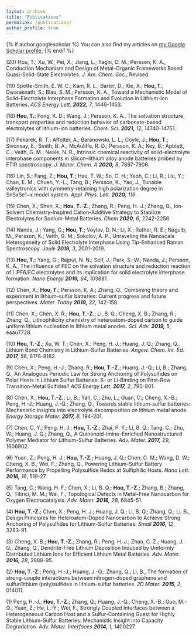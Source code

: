 ```yaml
---
layout: archive
title: "Publications"
permalink: /publications/
author_profile: true
---
```


{% if author.googlescholar %}
  You can also find my articles on <u><a href="{{author.googlescholar}}">my Google Scholar profile</a>.</u>
{% endif %}

(20) Hou, T.; Xu, W.; Pei, X.; Jiang, L.; Yaghi, O. M.; Persson, K. A., Conduction Mechanism and Design of Metal–Organic Frameworks Based Quasi-Solid-State Electrolytes. *J. Am. Chem. Soc.*, Revised.

(19) Spotte-Smith, E. W. C.; Kam, R. L.; Barter, D.; Xie, X.; **Hou, T.**; Dwaraknath, S.; Blau, S. M.; Persson, K. A., Toward a Mechanistic Model of Solid–Electrolyte Interphase Formation and Evolution in Lithium-Ion Batteries. *ACS Energy Lett.* ***2022,*** *7*, 1446-1453.

(18) **Hou, T.**; Fong, K. D.; Wang, J.; Persson, K. A., The solvation structure, transport properties and reduction behavior of carbonate-based electrolytes of lithium-ion batteries. *Chem. Sci.* ***2021,*** *12*, 14740-14751.

(17) Pekarek, R. T.; Affolter, A.; Baranowski, L. L.; Coyle, J.; **Hou, T.**; Sivonxay, E.; Smith, B. A.; McAuliffe, R. D.; Persson, K. A.; Key, B.; Apblett, C.; Veith, G. M.; Neale, N. R., Intrinsic chemical reactivity of solid-electrolyte interphase components in silicon–lithium alloy anode batteries probed by FTIR spectroscopy. *J. Mater. Chem. A* ***2020,*** *8*, 7897-7906.

(16) Lin, S.; Fang, Z.; **Hou, T.**; Hsu, T. W.; So, C. H.; Yeoh, C.; Li, R.; Liu, Y.; Chan, E. M.; Chueh, Y.-L.; Tang, B.; Persson, K.; Yao, J., Tunable valleytronics with symmetry-retaining high polarization degree in SnSxSe1−x model system. *Appl. Phys. Lett.* ***2020,*** *116*.

(15) Chen, X.; Shen, X.; **Hou, T.-Z.**; Zhang, R.; Peng, H.-J.; Zhang, Q., Ion-Solvent Chemistry-Inspired Cation-Additive Strategy to Stabilize Electrolytes for Sodium-Metal Batteries. *Chem* ***2020,*** *6*, 2242-2256.

(14) Nanda, J.; Yang, G.; **Hou, T.**; Voylov, D. N.; Li, X.; Ruther, R. E.; Naguib, M.; Persson, K.; Veith, G. M.; Sokolov, A. P., Unraveling the Nanoscale Heterogeneity of Solid Electrolyte Interphase Using Tip-Enhanced Raman Spectroscopy. *Joule* ***2019,*** *3*, 2001-2019.

(13) **Hou, T.**; Yang, G.; Rajput, N. N.; Self, J.; Park, S.-W.; Nanda, J.; Persson, K. A., The influence of FEC on the solvation structure and reduction reaction of LiPF6/EC electrolytes and its implication for solid electrolyte interphase formation. *Nano Energy* ***2019,*** *64*, 103881.

(12) Chen, X.; **Hou, T.**; Persson, K. A.; Zhang, Q., Combining theory and experiment in lithium–sulfur batteries: Current progress and future perspectives. *Mater. Today* ***2019,*** *22*, 142-158.

(11) Chen, X.; Chen, X. R.; **Hou, T.-Z.**; Li, B. Q.; Cheng, X. B.; Zhang, R.; Zhang, Q., Lithiophilicity chemistry of heteroatom-doped carbon to guide uniform lithium nucleation in lithium metal anodes. *Sci. Adv.* ***2019,*** *5*, eaau7728.

(10) **Hou, T.-Z.**; Xu, W. T.; Chen, X.; Peng, H. J.; Huang, J. Q.; Zhang, Q., Lithium Bond Chemistry in Lithium-Sulfur Batteries. *Angew. Chem. Int. Ed.* ***2017,*** *56*, 8178-8182.

(9) Chen, X.; Peng, H.-J.; Zhang, R.; **Hou, T.-Z.**; Huang, J.-Q.; Li, B.; Zhang, Q., An Analogous Periodic Law for Strong Anchoring of Polysulfides on Polar Hosts in Lithium Sulfur Batteries: S- or Li-Binding on First-Row Transition-Metal Sulfides? *ACS Energy Lett.* ***2017,*** *2*, 795-801.

(8) Chen, X.; **Hou, T.-Z.**; Li, B.; Yan, C.; Zhu, L.; Guan, C.; Cheng, X.-B.; Peng, H.-J.; Huang, J.-Q.; Zhang, Q., Towards stable lithium-sulfur batteries: Mechanistic insights into electrolyte decomposition on lithium metal anode. *Energy Storage Mater.* ***2017,*** *8*, 194-201.

(7) Chen, C. Y.; Peng, H. J.; **Hou, T.-Z.**; Zhai, P. Y.; Li, B. Q.; Tang, C.; Zhu, W.; Huang, J. Q.; Zhang, Q., A Quinonoid-Imine-Enriched Nanostructured Polymer Mediator for Lithium-Sulfur Batteries. *Adv. Mater.* ***2017,*** *29*, 1606802.

(6) Yuan, Z.; Peng, H. J.; **Hou, T.-Z.**; Huang, J. Q.; Chen, C. M.; Wang, D. W.; Cheng, X. B.; Wei, F.; Zhang, Q., Powering Lithium-Sulfur Battery Performance by Propelling Polysulfide Redox at Sulfiphilic Hosts. *Nano Lett.* ***2016,*** *16*, 519-27.

(5) Tang, C.; Wang, H. F.; Chen, X.; Li, B. Q.; **Hou, T.-Z.**; Zhang, B.; Zhang, Q.; Titirici, M. M.; Wei, F., Topological Defects in Metal-Free Nanocarbon for Oxygen Electrocatalysis. *Adv. Mater.* ***2016,*** *28*, 6845-51.

(4) **Hou, T.-Z.**; Chen, X.; Peng, H. J.; Huang, J. Q.; Li, B. Q.; Zhang, Q.; Li, B., Design Principles for Heteroatom-Doped Nanocarbon to Achieve Strong Anchoring of Polysulfides for Lithium-Sulfur Batteries. *Small* ***2016,*** *12*, 3283-91.

(3) Cheng, X. B.; **Hou, T.-Z.**; Zhang, R.; Peng, H. J.; Zhao, C. Z.; Huang, J. Q.; Zhang, Q., Dendrite-Free Lithium Deposition Induced by Uniformly Distributed Lithium Ions for Efficient Lithium Metal Batteries. *Adv. Mater.* ***2016,*** *28*, 2888-95.

(2) **Hou, T.-Z.**; Peng, H.-J.; Huang, J.-Q.; Zhang, Q.; Li, B., The formation of strong-couple interactions between nitrogen-doped graphene and sulfur/lithium (poly)sulfides in lithium-sulfur batteries. *2D Mater.* ***2015,*** *2*, 014011.

(1) Peng, H.-J.; **Hou, T.-Z.**; Zhang, Q.; Huang, J.-Q.; Cheng, X.-B.; Guo, M.-Q.; Yuan, Z.; He, L.-Y.; Wei, F., Strongly Coupled Interfaces between a Heterogeneous Carbon Host and a Sulfur-Containing Guest for Highly Stable Lithium-Sulfur Batteries: Mechanistic Insight into Capacity Degradation. *Adv. Mater. Interfaces* ***2014,*** *1*, 1400227.

